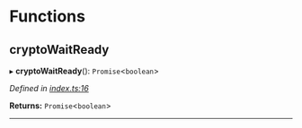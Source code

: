

# Functions

<a id="cryptowaitready"></a>

##  cryptoWaitReady

▸ **cryptoWaitReady**(): `Promise`<`boolean`>

*Defined in [index.ts:16](https://github.com/polkadot-js/common/blob/e19d377/packages/util-crypto/src/index.ts#L16)*

**Returns:** `Promise`<`boolean`>

___

